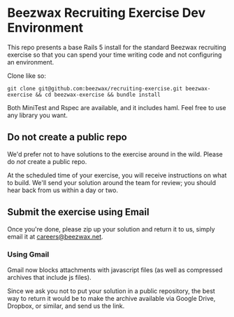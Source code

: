 # Beezwax Recruiting Exercise Dev Environment
This repo presents a base Rails 5 install for the standard Beezwax recruiting exercise so that you can spend your time writing code and not configuring an environment.

Clone like so:

    git clone git@github.com:beezwax/recruiting-exercise.git beezwax-exercise && cd beezwax-exercise && bundle install

Both MiniTest and Rspec are available, and it includes haml. Feel free to use any library you want.

## Do not create a public repo
We'd prefer not to have solutions to the exercise around in the wild. Please do *not* create a public repo.

At the scheduled time of your exercise, you will receive instructions on what to build. We'll send your solution around the team for review; you should hear back from us within a day or two.

## Submit the exercise using Email
Once you're done, please zip up your solution and return it to us, simply email it at careers@beezwax.net.

### Using Gmail
Gmail now blocks attachments with javascript files (as well as compressed archives that include js files).

Since we ask you not to put your solution in a public repository, the best way to return it would be to make the archive available via Google Drive, Dropbox, or similar, and send us the link.
